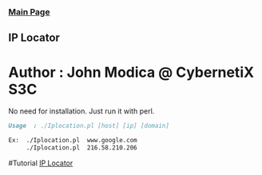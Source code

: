 ### [Main Page](https://CybernetiX-S3C.GitHub.io)

## IP Locator
# Author : John Modica @ CybernetiX S3C

No need for installation. Just run it with perl.
```markdown
Usage  : ./Iplocation.pl [host] [ip] [domain] 

Ex:  ./Iplocation.pl  www.google.com 
     ./Iplocation.pl  216.58.210.206
 ```

#Tutorial
[IP Locator](https://www.youtube.com/watch?v=6ETpwk3wsl0)
